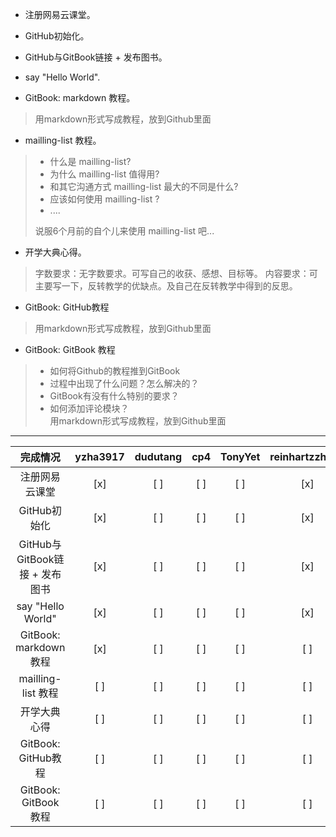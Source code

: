 

- 注册网易云课堂。  

- GitHub初始化。  

- GitHub与GitBook链接 + 发布图书。 

- say "Hello World".  

- GitBook: markdown 教程。
>用markdown形式写成教程，放到Github里面

- mailling-list 教程。
> - 什么是 mailling-list?
> - 为什么 mailling-list 值得用?
>- 和其它沟通方式 mailling-list 最大的不同是什么?
>- 应该如何使用 mailling-list ?
>- ....
>
>说服6个月前的自个儿来使用 mailling-list 吧...

- 开学大典心得。  
>字数要求：无字数要求。可写自己的收获、感想、目标等。
>内容要求：可主要写一下，反转教学的优缺点。及自己在反转教学中得到的反思。

- GitBook: GitHub教程
>用markdown形式写成教程，放到Github里面

- GitBook: GitBook 教程
> - 如何将Github的教程推到GitBook  
> - 过程中出现了什么问题？怎么解决的？  
> - GitBook有没有什么特别的要求？  
> - 如何添加评论模块？  
> 用markdown形式写成教程，放到Github里面  

------

完成情况 | yzha3917 | dudutang | cp4 | TonyYet | reinhartzzhang | xiaokechenchen | zxcbbn
:-----:|:-----:|:-----:|:-----:|:----:|:-----:|:-----:|:------:
注册网易云课堂 | [x] | [ ] | [ ] | [ ] | [x] | [ ] | [ ] 
GitHub初始化 | [x] | [ ] | [ ] | [ ] | [x] | [ ] | [ ] 
GitHub与GitBook链接 + 发布图书 | [x] | [ ] | [ ] | [ ] | [x] | [ ] | [ ] 
say "Hello World" | [x] | [ ] | [ ] | [ ] | [x] | [ ] | [ ] 
GitBook: markdown 教程 | [x] | [ ] | [ ] | [ ] | [ ] | [ ] | [ ] 
mailling-list 教程 | [ ] | [ ] | [ ] | [ ] | [ ] | [ ] | [ ] 
开学大典心得 | [ ] | [ ] | [ ] | [ ] | [ ] | [ ] | [ ] 
GitBook: GitHub教程 | [ ] | [ ] | [ ] | [ ] | [ ] | [ ] | [ ] 
GitBook: GitBook 教程 | [ ] | [ ] | [ ] | [ ] | [ ] | [ ] | [ ] 
